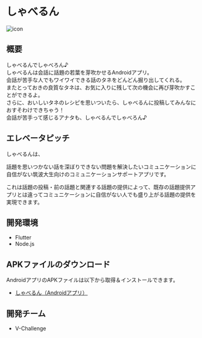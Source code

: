 # しゃべるん

![icon](https://user-images.githubusercontent.com/59109301/105342259-7a46c080-5c23-11eb-954c-283dfea95ef5.png)

## 概要

しゃべるんでしゃべろん♪  
しゃべるんは会話に話題の若葉を芽吹かせるAndroidアプリ。  
会話が苦手な人でもワイワイできる話のタネをどんどん掘り出してくれる。  
またとっておきの良質なタネは、お気に入りに残して次の機会に再び芽吹かすことができるよ。  
さらに、おいしいタネのレシピを思いついたら、しゃべるんに投稿してみんなにおすそわけできちゃう！  
会話が苦手って感じるアナタも、しゃべるんでしゃべろん♪

## エレベータピッチ

しゃべるんは、

話題を思いつかない話を深ぼりできない問題を解決したいコミュニケーションに自信がない筑波大生向けのコミュニケーションサポートアプリです。

これは話題の投稿・前の話題と関連する話題の提供によって、既存の話題提供アプリとは違ってコミュニケーションに自信がない人でも盛り上がる話題の提供を実現できます。

## 開発環境

- Flutter
- Node.js

## APKファイルのダウンロード

AndroidアプリのAPKファイルは以下から取得＆インストールできます。
- [しゃべるん（Androidアプリ）](https://bit.ly/39XBM3k)

## 開発チーム

- V-Challenge
